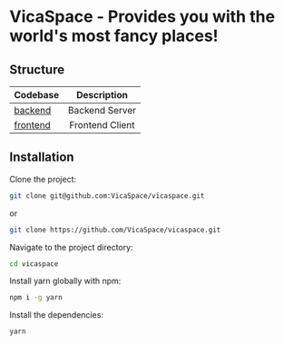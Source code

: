 # VicaSpace - Provides you with the world's most fancy places!

## Structure

| Codebase             |   Description   |
| :------------------- | :-------------: |
| [backend](backend)   | Backend Server  |
| [frontend](frontend) | Frontend Client |

## Installation

Clone the project:

```bash
git clone git@github.com:VicaSpace/vicaspace.git
```

or

```bash
git clone https://github.com/VicaSpace/vicaspace.git
```

Navigate to the project directory:

```bash
cd vicaspace
```

Install yarn globally with npm:

```bash
npm i -g yarn
```

Install the dependencies:

```bash
yarn
```
